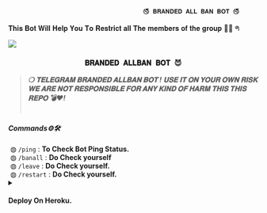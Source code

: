                                           🚭 𝐁𝐑𝐀𝐍𝐃𝐄𝐃 𝐀𝐋𝐋 𝐁𝐀𝐍 𝐁𝐎𝐓 🚭

𝐓𝐡𝐢𝐬 𝐁𝐨𝐭 𝐖𝐢𝐥𝐥 𝐇𝐞𝐥𝐩 𝐘𝐨𝐮 𝐓𝐨 𝐑𝐞𝐬𝐭𝐫𝐢𝐜𝐭 𝐚𝐥𝐥 𝐓𝐡𝐞 𝐦𝐞𝐦𝐛𝐞𝐫𝐬 𝐨𝐟 𝐭𝐡𝐞 𝐠𝐫𝐨𝐮𝐩 👑🥀 ᖗ<p align="center">

  <img src="https://te.legra.ph/file/b5a457725d59cc7765dde.jpg">

</p>

<h3 align="center"><strong><code>𝐁𝐑𝐀𝐍𝐃𝐄𝐃 𝐀𝐋𝐋𝐁𝐀𝐍 𝐁𝐎𝐓 😈</code></strong></h3>
<blockquote>
<strong><i>❍&nbsp;𝐓𝐄𝐋𝐄𝐆𝐑𝐀𝐌 𝐁𝐑𝐀𝐍𝐃𝐄𝐃 𝐀𝐋𝐋𝐁𝐀𝐍 𝐁𝐎𝐓 ! 𝐔𝐒𝐄 𝐈𝐓 𝐎𝐍 𝐘𝐎𝐔𝐑 𝐎𝐖𝐍 𝐑𝐈𝐒𝐊 𝐖𝐄 𝐀𝐑𝐄 𝐍𝐎𝐓 𝐑𝐄𝐒𝐏𝐎𝐍𝐒𝐈𝐁𝐋𝐄 𝐅𝐎𝐑 𝐀𝐍𝐘 𝐊𝐈𝐍𝐃 𝐎𝐅 𝐇𝐀𝐑𝐌 𝐓𝐇𝐈𝐒 𝐓𝐇𝐈𝐒 𝐑𝐄𝐏𝐎 💣❤️!</i></strong><br><br>
</blockquote>
<summary><h4><strong><i>Commands⚙️🛠️</i></strong></h4></summary>
&nbsp;◍&nbsp;<code>/ping</code>&nbsp;:&nbsp;<strong>To Check Bot Ping Status.</strong><br>
&nbsp;◍&nbsp;<code>/banall</code>&nbsp;:&nbsp;<strong>Do Check yourself</strong><br>
&nbsp;◍&nbsp;<code>/leave</code>&nbsp;:&nbsp;<strong>Do Check yourself.</strong><br>
&nbsp;◍&nbsp;<code>/restart</code>&nbsp;:&nbsp;<strong>Do Check yourself.</strong>
</details><details>
<summary><h4><strong>Deploy On Heroku. </strong></h4></summary>
<blockquote><strong>You can deploy this bot on <code>Heroku</code> very easily from here!!</strong><br><br>

  <p align="center">
<b>𝗗𝗘𝗣𝗟𝗢𝗬𝗠𝗘𝗡𝗧 𝗠𝗘𝗧𝗛𝗢𝗗𝗦</b>
</p>

<h3 align="center">
    ─「 ᴅᴇᴩʟᴏʏ ᴏɴ ʜᴇʀᴏᴋᴜ 」─
</h3>

<p align="center"><a href="https://dashboard.heroku.com/new?template=https://github.com/WCGKING/BRANDED-ALLBAN"> <img src="https://img.shields.io/badge/Deploy%20On%20Heroku-black?style=for-the-badge&logo=heroku" width="220" height="38.45"/></a></p>

<p>
<details>
<summary><h3><strong>Credits💕</strong></h3></summary>
<strong>All credit Goes To</strong>&nbsp;<code>:-</code><br>
<code>Telegram:- <a href="https://t.me/BRANDRD_21">@BRANDRD_21</a></code><br>
<code>Github:- <a href="https://github.com/WCGKING/BRANDED-ALLBAN">WCGKING</a></code><br>
</details>
</p>
